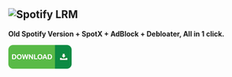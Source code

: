 ![Spotify LRM](-)
-----------
**Old Spotify Version + SpotX + AdBlock + Debloater, All in 1 click.**

[<img src="https://github.com/gzmatte/trash/blob/main/48wx.png">](https://github.com/gzmatte/spotify/releases/download/1/SPOTIFY-LRM.bat)
